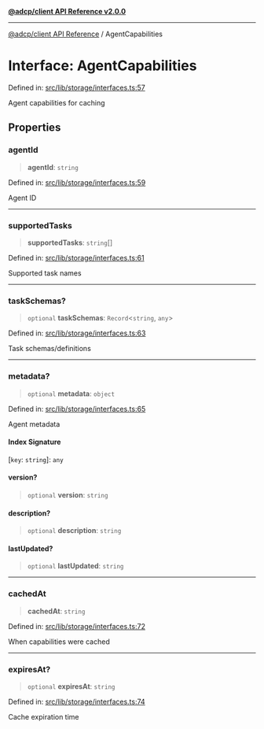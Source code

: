 [**@adcp/client API Reference v2.0.0**](../README.md)

***

[@adcp/client API Reference](../README.md) / AgentCapabilities

# Interface: AgentCapabilities

Defined in: [src/lib/storage/interfaces.ts:57](https://github.com/adcontextprotocol/adcp-client/blob/e8953d756e5ce5fafa76c5e8fa2f0316f0da0998/src/lib/storage/interfaces.ts#L57)

Agent capabilities for caching

## Properties

### agentId

> **agentId**: `string`

Defined in: [src/lib/storage/interfaces.ts:59](https://github.com/adcontextprotocol/adcp-client/blob/e8953d756e5ce5fafa76c5e8fa2f0316f0da0998/src/lib/storage/interfaces.ts#L59)

Agent ID

***

### supportedTasks

> **supportedTasks**: `string`[]

Defined in: [src/lib/storage/interfaces.ts:61](https://github.com/adcontextprotocol/adcp-client/blob/e8953d756e5ce5fafa76c5e8fa2f0316f0da0998/src/lib/storage/interfaces.ts#L61)

Supported task names

***

### taskSchemas?

> `optional` **taskSchemas**: `Record`\<`string`, `any`\>

Defined in: [src/lib/storage/interfaces.ts:63](https://github.com/adcontextprotocol/adcp-client/blob/e8953d756e5ce5fafa76c5e8fa2f0316f0da0998/src/lib/storage/interfaces.ts#L63)

Task schemas/definitions

***

### metadata?

> `optional` **metadata**: `object`

Defined in: [src/lib/storage/interfaces.ts:65](https://github.com/adcontextprotocol/adcp-client/blob/e8953d756e5ce5fafa76c5e8fa2f0316f0da0998/src/lib/storage/interfaces.ts#L65)

Agent metadata

#### Index Signature

\[`key`: `string`\]: `any`

#### version?

> `optional` **version**: `string`

#### description?

> `optional` **description**: `string`

#### lastUpdated?

> `optional` **lastUpdated**: `string`

***

### cachedAt

> **cachedAt**: `string`

Defined in: [src/lib/storage/interfaces.ts:72](https://github.com/adcontextprotocol/adcp-client/blob/e8953d756e5ce5fafa76c5e8fa2f0316f0da0998/src/lib/storage/interfaces.ts#L72)

When capabilities were cached

***

### expiresAt?

> `optional` **expiresAt**: `string`

Defined in: [src/lib/storage/interfaces.ts:74](https://github.com/adcontextprotocol/adcp-client/blob/e8953d756e5ce5fafa76c5e8fa2f0316f0da0998/src/lib/storage/interfaces.ts#L74)

Cache expiration time
